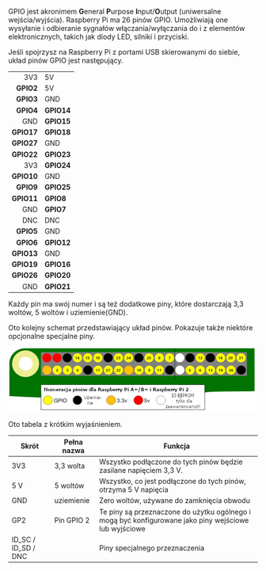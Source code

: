 GPIO jest akronimem **G**eneral **P**urpose **I**nput/**O**utput (uniwersalne wejścia/wyjścia). Raspberry Pi ma 26 pinów GPIO. Umożliwiają one wysyłanie i odbieranie sygnałów włączania/wyłączania do i z elementów elektronicznych, takich jak diody LED, silniki i przyciski.

Jeśli spojrzysz na Raspberry Pi z portami USB skierowanymi do siebie, układ pinów GPIO jest następujący.

|            |            |
| ----------:|:---------- |
|        3V3 | 5V         |
|  **GPIO2** | 5V         |
|  **GPIO3** | GND        |
|  **GPIO4** | **GPIO14** |
|        GND | **GPIO15** |
| **GPIO17** | **GPIO18** |
| **GPIO27** | GND        |
| **GPIO22** | **GPIO23** |
|        3V3 | **GPIO24** |
| **GPIO10** | GND        |
|  **GPIO9** | **GPIO25** |
| **GPIO11** | **GPIO8**  |
|        GND | **GPIO7**  |
|        DNC | DNC        |
|  **GPIO5** | GND        |
|  **GPIO6** | **GPIO12** |
| **GPIO13** | GND        |
| **GPIO19** | **GPIO16** |
| **GPIO26** | **GPIO20** |
|        GND | **GPIO21** |

Każdy pin ma swój numer i są też dodatkowe piny, które dostarczają 3,3 woltów, 5 woltów i uziemienie(GND).

Oto kolejny schemat przedstawiający układ pinów. Pokazuje także niektóre opcjonalne specjalne piny.

![wyprowadzenie pinów](images/pinout.png)

Oto tabela z krótkim wyjaśnieniem.

| Skrót                 | Pełna nazwa | Funkcja                                                                                               |
| --------------------- | ----------- | ----------------------------------------------------------------------------------------------------- |
| 3V3                   | 3,3 wolta   | Wszystko podłączone do tych pinów będzie zasilane napięciem 3,3 V.                                    |
| 5 V                   | 5 woltów    | Wszystko, co jest podłączone do tych pinów, otrzyma 5 V napięcia                                      |
| GND                   | uziemienie  | Zero woltów, używane do zamknięcia obwodu                                                             |
| GP2                   | Pin GPIO 2  | Te piny są przeznaczone do użytku ogólnego i mogą być konfigurowane jako piny wejściowe lub wyjściowe |
| ID_SC / ID_SD / DNC |             | Piny specjalnego przeznaczenia                                                                        |
